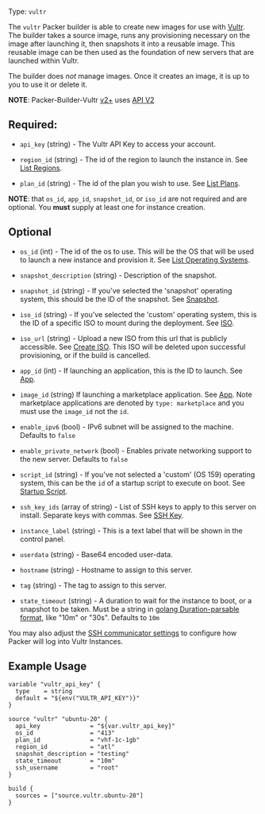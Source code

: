 Type: `vultr`

The `vultr` Packer builder is able to create new images for use with
[Vultr](https://www.vultr.com). The builder takes a source image,
runs any provisioning necessary on the image after launching it, then snapshots
it into a reusable image. This reusable image can be then used as the
foundation of new servers that are launched within Vultr.

The builder does *not* manage images. Once it creates an image, it is up to you
to use it or delete it.

**NOTE**: Packer-Builder-Vultr [v2+](https://github.com/vultr/packer-builder-vultr/blob/master/CHANGELOG.md#v200-2020-11-23) uses [API V2](https://www.vultr.com/api/)


## Required:

-   `api_key` (string) - The Vultr API Key to access your account.

-   `region_id` (string) - The id of the region to launch the instance in. See [List Regions](https://www.vultr.com/api/v2/#operation/list-regions).

-   `plan_id` (string) - The id of the plan you wish to use. See [List Plans](https://www.vultr.com/api/v2/#tag/plans).

**NOTE**: that  `os_id`, `app_id`, `snapshot_id`, or `iso_id` are not required and are optional. You **must** supply at least one for instance creation.
## Optional

-   `os_id` (int) - The id of the os to use. This will be the OS that will be used to launch a new instance and provision it. See [List Operating Systems](https://www.vultr.com/api/v2/#operation/list-os).

-   `snapshot_description` (string) - Description of the snapshot.

-   `snapshot_id` (string) -   If you've selected the 'snapshot' operating system, this should be the ID of the snapshot. See [Snapshot](https://www.vultr.com/api/v2/#operation/list-snapshots).

-   `iso_id` (string) - If you've selected the 'custom' operating system, this is the ID of a specific ISO to mount during the deployment. See [ISO](https://www.vultr.com/api/v2/#operation/list-isos).

-   `iso_url` (string) - Upload a new ISO from this url that is publicly accessible. See [Create ISO](https://www.vultr.com/api/#operation/create-iso). This ISO will be deleted upon successful provisioning, or if the build is cancelled.

-   `app_id` (int) - If launching an application, this is the ID to launch. See [App](https://www.vultr.com/api/v2/#operation/list-applications).

-   `image_id` (string) If launching a marketplace application. See [App](https://www.vultr.com/api/v2/#operation/list-applications). Note marketplace applications are denoted by `type: marketplace` and you must use the `image_id` not the `id`.

-   `enable_ipv6` (bool) - IPv6 subnet will be assigned to the machine. Defaults to `false`

-   `enable_private_network` (bool) - Enables private networking support to the new server. Defaults to `false`

-   `script_id` (string) - If you've not selected a 'custom' (OS 159) operating system, this can be the `id` of a startup script to execute on boot. See [Startup Script](https://www.vultr.com/api/v2/#operation/list-startup-scripts).

-   `ssh_key_ids` (array of string) - List of SSH keys to apply to this server on install. Separate keys with commas. See [SSH Key](https://www.vultr.com/api/v2/#operation/list-ssh-keys).

-   `instance_label` (string) - This is a text label that will be shown in the control panel.

-   `userdata` (string) - Base64 encoded user-data.

-   `hostname` (string) - Hostname to assign to this server.

-   `tag` (string) - The tag to assign to this server.

-   `state_timeout` (string) - A duration to wait for the instance to boot, or a snapshot to be taken. Must be a string in [golang Duration-parsable format](https://golang.org/pkg/time/#ParseDuration), like "10m" or "30s". Defaults to `10m`

You may also adjust the [SSH communicator settings](https://www.packer.io/docs/communicators/ssh) to configure how Packer will log into Vultr Instances.
## Example Usage


```hcl
variable "vultr_api_key" {
  type    = string
  default = "${env("VULTR_API_KEY")}"
}

source "vultr" "ubuntu-20" {
  api_key              = "${var.vultr_api_key}"
  os_id                = "413"
  plan_id              = "vhf-1c-1gb"
  region_id            = "atl"
  snapshot_description = "testing"
  state_timeout        = "10m"
  ssh_username         = "root"
}

build {
  sources = ["source.vultr.ubuntu-20"]
}
```
